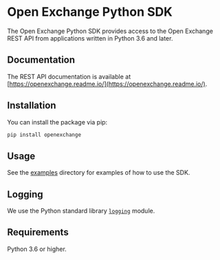 # Open Exchange Python SDK

The Open Exchange Python SDK provides access to the Open Exchange REST API from applications written in Python 3.6
and later.

## Documentation

The REST API documentation is available at [https://openexchange.readme.io/](https://openexchange.readme.io/).

## Installation

You can install the package via pip:

```bash
pip install openexchange
```

## Usage

See the [examples](examples) directory for examples of how to use the SDK.

## Logging

We use the Python standard library [`logging`](https://docs.python.org/3/library/logging.html) module.

## Requirements

Python 3.6 or higher.
